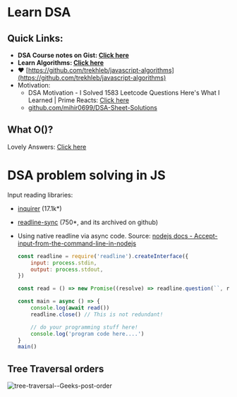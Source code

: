 # Learn DSA

## Quick Links:

- **DSA Course notes on Gist: [Click here](https://gist.github.com/sahilrajput03/1298a80f3097a56b6304bffde8853287)**
- **Learn Algorithms: [Click here](/learn-algorithms.md)**
- ❤️ [https://github.com/trekhleb/javascript-algorithms](https://github.com/trekhleb/javascript-algorithms)
- Motivation:
	- DSA Motivation - I Solved 1583 Leetcode Questions Here's What I Learned | Prime Reacts: [Click here](https://www.youtube.com/watch?v=vHua-t_8hrA)
	- [github.com/mihir0699/DSA-Sheet-Solutions](https://github.com/mihir0699/DSA-Sheet-Solutions)

## What O()?

Lovely Answers: [Click here](https://stackoverflow.com/questions/1909307/what-does-on-mean?answertab=scoredesc#tab-top)

# DSA problem solving in JS

Input reading libraries:
- [inquirer](https://github.com/SBoudrias/Inquirer.js) (17.1k*)
- [readline-sync](https://www.npmjs.com/package/readline-sync) (750*, and its archived on github)
- Using native readline via async code. Source: [nodejs docs - Accept-input-from-the-command-line-in-nodejs](https://nodejs.dev/en/learn/accept-input-from-the-command-line-in-nodejs/)

	```js
	const readline = require('readline').createInterface({
		input: process.stdin,
		output: process.stdout,
	})

	const read = () => new Promise((resolve) => readline.question(``, resolve))

	const main = async () => {
		console.log(await read())
		readline.close() // This is not redundant!

		// do your programming stuff here!
		console.log('program code here....')
	}
	main()
	```


## Tree Traversal orders

![tree-traversal--Geeks-post-order](https://user-images.githubusercontent.com/31458531/200115410-78c65161-4768-441c-86ff-109edd14d8f9.png)

